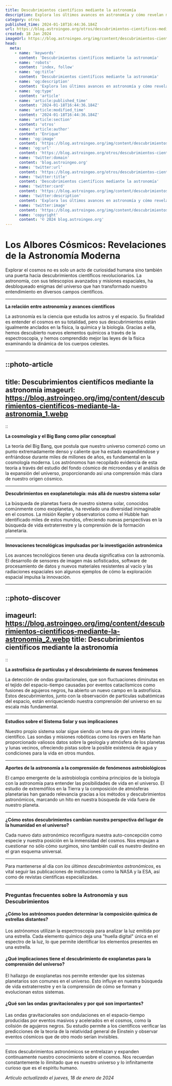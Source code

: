 ```yaml
---
title: Descubrimientos científicos mediante la astronomía
description: Explora los últimos avances en astronomía y cómo revelan misterios del universo. Descubrimientos que expanden nuestro conocimiento científico.
category: otros
published_time: 2024-01-18T16:44:36.184Z
url: https://blog.astroingeo.org/otros/descubrimientos-cientificos-mediante-la-astronomia
created: 18 Jan 2024
imageUrl: https://blog.astroingeo.org/img/content/descubrimientos-cientificos-mediante-la-astronomia_1.webp
head:
  meta:
    - name: 'keywords'
      content: 'Descubrimientos científicos mediante la astronomía'
    - name: 'robots'
      content: 'index, follow'
    - name: 'og:title'
      content: 'Descubrimientos científicos mediante la astronomía'
    - name: 'og:description'
      content: 'Explora los últimos avances en astronomía y cómo revelan misterios del universo. Descubrimientos que expanden nuestro conocimiento científico.'
    - name: 'og:type'
      content: 'article'
    - name: 'article:published_time'
      content: '2024-01-18T16:44:36.184Z'
    - name: 'article:modified_time'
      content: '2024-01-18T16:44:36.184Z'
    - name: 'article:section'
      content: 'otros'
    - name: 'article:author'
      content: 'Enrique'
    - name: 'og:image'
      content: 'https://blog.astroingeo.org/img/content/descubrimientos-cientificos-mediante-la-astronomia_1.webp'
    - name: 'og:url'
      content: 'https://blog.astroingeo.org/otros/descubrimientos-cientificos-mediante-la-astronomia'
    - name: 'twitter:domain'
      content: 'blog.astroingeo.org'
    - name: 'twitter:url'
      content: 'https://blog.astroingeo.org/otros/descubrimientos-cientificos-mediante-la-astronomia'
    - name: 'twitter:title'
      content: 'Descubrimientos científicos mediante la astronomía'
    - name: 'twitter:card'
      content: 'https://blog.astroingeo.org/img/content/descubrimientos-cientificos-mediante-la-astronomia_1.webp'
    - name: 'twitter:description'
      content: 'Explora los últimos avances en astronomía y cómo revelan misterios del universo. Descubrimientos que expanden nuestro conocimiento científico.'
    - name: 'twitter:image'
      content: 'https://blog.astroingeo.org/img/content/descubrimientos-cientificos-mediante-la-astronomia_1.webp'
    - name: 'copyright'
      content: '© 2024 blog.astroingeo.org'
---
```

# Los Albores Cósmicos: Revelaciones de la Astronomía Moderna

Explorar el cosmos no es solo un acto de curiosidad humana sino también una puerta hacia descubrimientos científicos revolucionarios. La astronomía, con sus telescopios avanzados y misiones espaciales, ha desbloqueado enigmas del universo que han transformado nuestro entendimiento en diversos campos científicos.

---

**La relación entre astronomía y avances científicos**

La astronomía es la ciencia que estudia los astros y el espacio. Su finalidad es entender el cosmos en su totalidad, pero sus descubrimientos están igualmente anclados en la física, la química y la biología. Gracias a ella, hemos descubierto nuevos elementos químicos a través de la espectroscopia, y hemos comprendido mejor las leyes de la física examinando la dinámica de los cuerpos celestes.

---


::photo-article
---
title: Descubrimientos científicos mediante la astronomía
imageurl: https://blog.astroingeo.org/img/content/descubrimientos-cientificos-mediante-la-astronomia_1.webp
---
::



**La cosmología y el Big Bang como pilar conceptual**

La teoría del Big Bang, que postula que nuestro universo comenzó como un punto extremadamente denso y caliente que ha estado expandiéndose y enfriándose durante miles de millones de años, es fundamental en la cosmología moderna. Los astrónomos han recopilado evidencia de esta teoría a través del estudio del fondo cósmico de microondas y el análisis de la expansión del universo, proporcionando así una comprensión más clara de nuestro origen cósmico.

---

**Descubrimientos en exoplanetología: más allá de nuestro sistema solar**

La búsqueda de planetas fuera de nuestro sistema solar, conocidos comúnmente como exoplanetas, ha revelado una diversidad inimaginable en el cosmos. La misión Kepler y observatorios como el Hubble han identificado miles de estos mundos, ofreciendo nuevas perspectivas en la búsqueda de vida extraterrestre y la comprensión de la formación planetaria.

---

**Innovaciones tecnológicas impulsadas por la investigación astronómica**

Los avances tecnológicos tienen una deuda significativa con la astronomía. El desarrollo de sensores de imagen más sofisticados, software de procesamiento de datos y nuevos materiales resistentes al vacío y las radiaciones espaciales son algunos ejemplos de cómo la exploración espacial impulsa la innovación.

---


::photo-discover
---
imageurl: https://blog.astroingeo.org/img/content/descubrimientos-cientificos-mediante-la-astronomia_2.webp
title: Descubrimientos científicos mediante la astronomía
---
::



**La astrofísica de partículas y el descubrimiento de nuevos fenómenos**

La detección de ondas gravitacionales, que son fluctuaciones diminutas en el tejido del espacio-tiempo causadas por eventos cataclísmicos como fusiones de agujeros negros, ha abierto un nuevo campo en la astrofísica. Estos descubrimientos, junto con la observación de partículas subatómicas del espacio, están enriqueciendo nuestra comprensión del universo en su escala más fundamental.

---

**Estudios sobre el Sistema Solar y sus implicaciones**

Nuestro propio sistema solar sigue siendo un tema de gran interés científico. Las sondas y misiones robóticas como los rovers en Marte han proporcionado valiosos datos sobre la geología y atmósfera de los planetas y lunas vecinos, ofreciendo pistas sobre la posible existencia de agua y condiciones para la vida en otros mundos.

---

**Aportes de la astronomía a la comprensión de fenómenos astrobiológicos**

El campo emergente de la astrobiología combina principios de la biología con la astronomía para entender las posibilidades de vida en el universo. El estudio de extremófilos en la Tierra y la composición de atmósferas planetarias han ganado relevancia gracias a los métodos y descubrimientos astronómicos, marcando un hito en nuestra búsqueda de vida fuera de nuestro planeta.

--- 

**¿Cómo estos descubrimientos cambian nuestra perspectiva del lugar de la humanidad en el universo?**

Cada nuevo dato astronómico reconfigura nuestra auto-concepción como especie y nuestra posición en la inmensidad del cosmos. Nos empujan a cuestionar no sólo cómo surgimos, sino también cuál es nuestro destino en el gran esquema universal.

---

Para mantenerse al día con *los últimos descubrimientos astronómicos*, es vital seguir las publicaciones de instituciones como la NASA y la ESA, así como de revistas científicas especializadas.

---

### Preguntas frecuentes sobre la Astronomía y sus Descubrimientos

#### ¿Cómo los astrónomos pueden determinar la composición química de estrellas distantes?

Los astrónomos utilizan la espectroscopia para analizar la luz emitida por una estrella. Cada elemento químico deja una "huella digital" única en el espectro de la luz, lo que permite identificar los elementos presentes en una estrella.

#### ¿Qué implicaciones tiene el descubrimiento de exoplanetas para la comprensión del universo?

El hallazgo de exoplanetas nos permite entender que los sistemas planetarios son comunes en el universo. Esto influye en nuestra búsqueda de vida extraterrestre y en la comprensión de cómo se forman y evolucionan estos sistemas.

#### ¿Qué son las ondas gravitacionales y por qué son importantes?

Las ondas gravitacionales son ondulaciones en el espacio-tiempo producidas por eventos masivos y acelerados en el cosmos, como la colisión de agujeros negros. Su estudio permite a los científicos verificar las predicciones de la teoría de la relatividad general de Einstein y observar eventos cósmicos que de otro modo serían invisibles.

---

Estos descubrimientos astronómicos se entrelazan y expanden continuamente nuestro conocimiento sobre el cosmos. Nos recuerdan constantemente lo ilimitado que es nuestro universo y lo infinitamente curioso que es el espíritu humano.

_Artículo actualizado el jueves, 18 de enero de 2024_